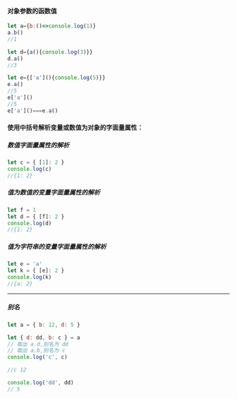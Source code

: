 #### 对象参数的函数值
```javascript
let a={b:()=>console.log(1)}
a.b()
//1
```
```javascript
let d={a(){console.log(3)}}
d.a()
//3
```
```javascript
let e={['a'](){console.log(5)}}
e.a()
//5
e['a']()
//5
e['a']()===e.a()
```
#### 使用中括号解析变量或数值为对象的字面量属性：
##### 数值字面量属性的解析
```javascript
let c = { [1]: 2 }
console.log(c)
//{1: 2}
```
##### 值为数值的变量字面量属性的解析
```javascript
let f = 1
let d = { [f]: 2 }
console.log(d)
//{1: 2}
```
##### 值为字符串的变量字面量属性的解析
```javascript
let e = 'a'
let k = { [e]: 2 }
console.log(k)
//{a: 2}
```
***
##### 别名

```js
let a = { b: 12, d: 5 }

let { d: dd, b: c } = a
// 取出 a.d,别名为 dd
// 取出 a.b,别名为 c
console.log('c', c)

//c 12

console.log('dd', dd)
// 5
```